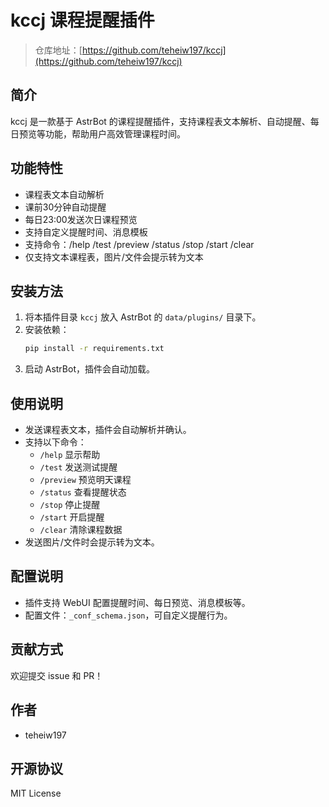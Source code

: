 # kccj 课程提醒插件

> 仓库地址：[https://github.com/teheiw197/kccj](https://github.com/teheiw197/kccj)

## 简介

kccj 是一款基于 AstrBot 的课程提醒插件，支持课程表文本解析、自动提醒、每日预览等功能，帮助用户高效管理课程时间。

## 功能特性
- 课程表文本自动解析
- 课前30分钟自动提醒
- 每日23:00发送次日课程预览
- 支持自定义提醒时间、消息模板
- 支持命令：/help /test /preview /status /stop /start /clear
- 仅支持文本课程表，图片/文件会提示转为文本

## 安装方法
1. 将本插件目录 `kccj` 放入 AstrBot 的 `data/plugins/` 目录下。
2. 安装依赖：
   ```bash
   pip install -r requirements.txt
   ```
3. 启动 AstrBot，插件会自动加载。

## 使用说明
- 发送课程表文本，插件会自动解析并确认。
- 支持以下命令：
  - `/help` 显示帮助
  - `/test` 发送测试提醒
  - `/preview` 预览明天课程
  - `/status` 查看提醒状态
  - `/stop` 停止提醒
  - `/start` 开启提醒
  - `/clear` 清除课程数据
- 发送图片/文件时会提示转为文本。

## 配置说明
- 插件支持 WebUI 配置提醒时间、每日预览、消息模板等。
- 配置文件：`_conf_schema.json`，可自定义提醒行为。

## 贡献方式
欢迎提交 issue 和 PR！

## 作者
- teheiw197

## 开源协议
MIT License 